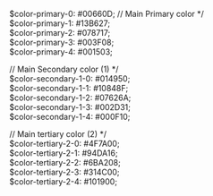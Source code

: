 
$color-primary-0: #00660D;	// Main Primary color */  
$color-primary-1: #13B627;  
$color-primary-2: #078717;  
$color-primary-3: #003F08;  
$color-primary-4: #001503;  
  
// Main Secondary color (1) */  
$color-secondary-1-0: #014950;	
$color-secondary-1-1: #10848F;  
$color-secondary-1-2: #07626A;  
$color-secondary-1-3: #002D31;  
$color-secondary-1-4: #000F10;  

  // Main tertiary color (2) */  
$color-tertiary-2-0: #4F7A00;	
$color-tertiary-2-1: #94DA16;  
$color-tertiary-2-2: #6BA208;  
$color-tertiary-2-3: #314C00;  
$color-tertiary-2-4: #101900;  

